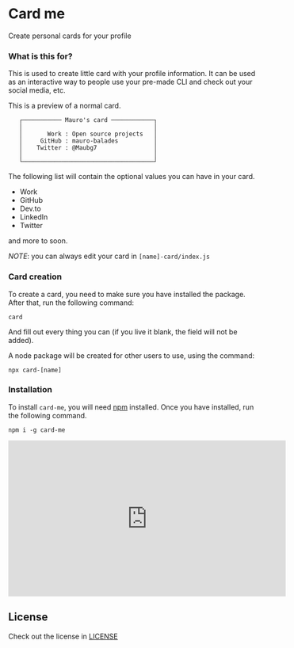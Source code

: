 # Card me

Create personal cards for your profile

### What is this for?

This is used to create little card with your profile information. It can be used as an interactive way to people use your pre-made CLI and check out your social media, etc.

This is a preview of a normal card.

```
   ┌─────────── Mauro's card ────────────┐
   │                                     │
   │       Work : Open source projects   │
   │     GitHub : mauro-balades          │
   │    Twitter : @Maubg7                │
   │                                     │
   └─────────────────────────────────────┘
```

The following list will contain the optional values you can have in your card.

* Work
* GitHub
* Dev.to
* LinkedIn
* Twitter

and more to soon.

*NOTE*: you can always edit your card in `[name]-card/index.js`

### Card creation

To create a card, you need to make sure you have installed the package. After that, run the following command:

```
card
```

And fill out every thing you can (if you live it blank, the field will not be added).

A node package will be created for other users to use, using the command:

```
npx card-[name]
```

### Installation

To install `card-me`, you will need [npm](https://nodejs.org/) installed. Once you have installed, run the following command.

```
npm i -g card-me
```

<iframe width="560" height="315" src="https://www.youtube.com/embed/ppHh_sRo-AU" title="YouTube video player" frameborder="0" allow="accelerometer; autoplay; clipboard-write; encrypted-media; gyroscope; picture-in-picture" allowfullscreen></iframe>

## License

Check out the license in [LICENSE](LICENSE)
